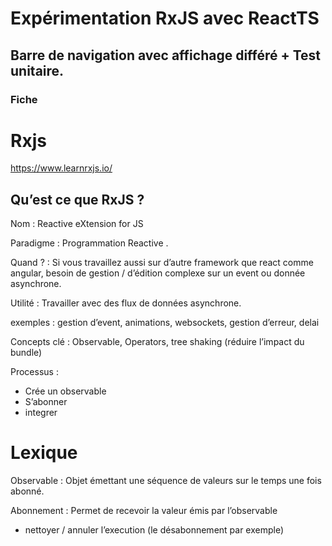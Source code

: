 # Expérimentation RxJS avec ReactTS

## Barre de navigation avec affichage différé + Test unitaire.

### Fiche

# Rxjs

https://www.learnrxjs.io/

## Qu’est ce que RxJS ?

Nom : Reactive eXtension for JS

Paradigme : Programmation Reactive .

Quand ? : Si vous travaillez aussi sur d’autre framework que react comme angular, besoin de gestion / d’édition complexe sur un event ou donnée asynchrone.

Utilité : Travailler avec des flux de données asynchrone.

exemples : gestion d’event, animations, websockets, gestion d’erreur, delai

Concepts clé : Observable, Operators, tree shaking (réduire l’impact du bundle)

Processus :

- Crée un observable
- S’abonner
- integrer

# Lexique

Observable : Objet émettant une séquence de valeurs sur le temps une fois abonné.

Abonnement : Permet de recevoir la valeur émis par l’observable

- nettoyer / annuler l’execution (le désabonnement par exemple)
